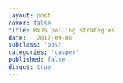 ```yaml
---
layout: post
cover: false
title: RxJS polling strategies
date:   2017-09-08
subclass: 'post'
categories: 'casper'
published: false
disqus: true
---
```

